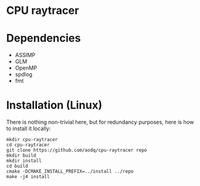 # CPU raytracer

# Dependencies

- ASSIMP
- GLM
- OpenMP
- spdlog
- fmt

# Installation (Linux)

There is nothing non-trivial here, but for redundancy purposes, here is how to install it locally:

```
mkdir cpu-raytracer
cd cpu-raytracer
git clone https://github.com/aodq/cpu-raytracer repo
mkdir build
mkdir install
cd build
cmake -DCMAKE_INSTALL_PREFIX=../install ../repo
make -j4 install
```
